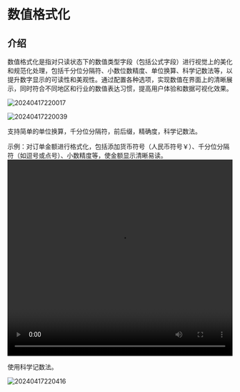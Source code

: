 # 数值格式化

## 介绍

数值格式化是指对只读状态下的数值类型字段（包括公式字段）进行视觉上的美化和规范化处理，包括千分位分隔符、小数位数精度、单位换算、科学记数法等，以提升数字显示的可读性和美观性。通过配置各种选项，实现数值在界面上的清晰展示，同时符合不同地区和行业的数值表达习惯，提高用户体验和数据可视化效果。

![20240417220017](https://nocobase-docs.oss-cn-beijing.aliyuncs.com/20240417220017.png)

![20240417220039](https://nocobase-docs.oss-cn-beijing.aliyuncs.com/20240417220039.png)

支持简单的单位换算，千分位分隔符，前后缀，精确度，科学记数法。

示例：对订单金额进行格式化，包括添加货币符号（人民币符号￥）、千分位分隔符（如逗号或点号）、小数精度等，使金额显示清晰易读。
<video width="100%" height="440" controls>
      <source src="https://nocobase-docs.oss-cn-beijing.aliyuncs.com/20240417220140.mp4" type="video/mp4">
</video>

使用科学记数法。

![20240417220416](https://nocobase-docs.oss-cn-beijing.aliyuncs.com/20240417220416.png)
